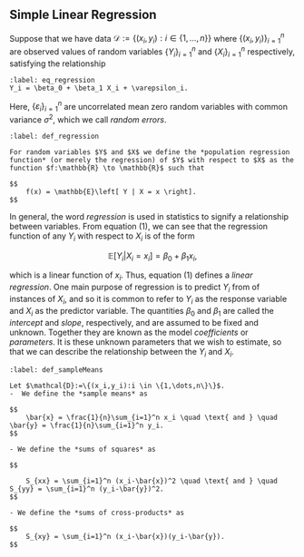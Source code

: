 ## Simple Linear Regression

Suppose that we have data $\mathcal{D}:=\{(x_i,y_i):i \in \{1,\dots,n\}\}$ where $\{(x_i,y_i)\}_{i=1}^n$ are observed values of random variables $\{Y_i\}_{i=1}^n$ and $\{X_i\}_{i=1}^n$ respectively, satisfying the relationship
```{math}
:label: eq_regression
Y_i = \beta_0 + \beta_1 X_i + \varepsilon_i.
```


Here, $\{\varepsilon_i\}_{i=1}^n$ are uncorrelated mean zero random variables with common variance $\sigma^2$, which we call *random errors*. 

````{prf:definition}
:label: def_regression

For random variables $Y$ and $X$ we define the *population regression function* (or merely the regression) of $Y$ with respect to $X$ as the function $f:\mathbb{R} \to \mathbb{R}$ such that 

$$
    f(x) = \mathbb{E}\left[ Y | X = x \right].
$$
````
In general, the word *regression* is used in statistics to signify a relationship between variables. From equation $(1)$, we can see that the regression function of any $Y_i$ with respect to $X_i$ is of the form 

$$
    \mathbb{E}\left[ Y_i | X_i = x_i \right]  = \beta_0 + \beta_1 x_i,
$$

which is a linear function of $x_i$. Thus, equation (1) defines a *linear regression*. One main purpose of regression is to predict $Y_i$ from of instances of $X_i$, and so it is common to refer to $Y_i$ as the response variable and $X_i$ as the predictor variable. The quantities $\beta_0$ and $\beta_1$ are called the *intercept* and *slope*, respectively, and are assumed to be fixed and unknown. Together they are known as the model *coefficients* or *parameters*. It is these unknown parameters that we wish to estimate, so that we can describe the relationship between the $Y_i$ and $X_i$.

````{prf:definition}
:label: def_sampleMeans

Let $\mathcal{D}:=\{(x_i,y_i):i \in \{1,\dots,n\}\}$.
-  We define the *sample means* as 

$$
    \bar{x} = \frac{1}{n}\sum_{i=1}^n x_i \quad \text{ and } \quad  \bar{y} = \frac{1}{n}\sum_{i=1}^n y_i.
$$

- We define the *sums of squares* as 

$$

    S_{xx} = \sum_{i=1}^n (x_i-\bar{x})^2 \quad \text{ and } \quad  S_{yy} = \sum_{i=1}^n (y_i-\bar{y})^2.
$$

- We define the *sums of cross-products* as 

$$
    S_{xy} = \sum_{i=1}^n (x_i-\bar{x})(y_i-\bar{y}).
$$
````